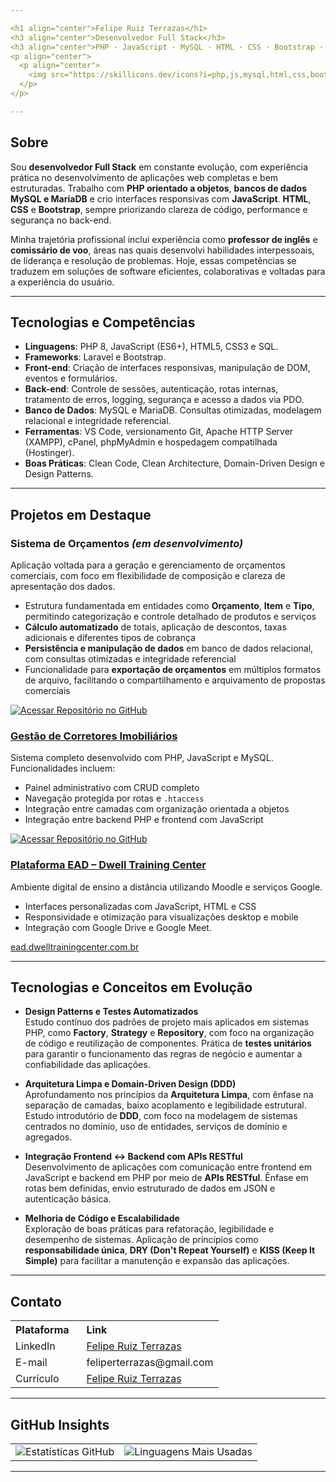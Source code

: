 ```yaml
---

<h1 align="center">Felipe Ruiz Terrazas</h1>  
<h3 align="center">Desenvolvedor Full Stack</h3>
<h3 align="center">PHP · JavaScript · MySQL · HTML · CSS · Bootstrap · Laravel</h3>
<p align="center">
  <p align="center">
    <img src="https://skillicons.dev/icons?i=php,js,mysql,html,css,bootstrap,laravel&theme=dark&perline=7" alt="Ícones das Tecnologias"/>
  </p>
</p>

---
```


## Sobre

Sou **desenvolvedor Full Stack** em constante evolução, com experiência prática no desenvolvimento de aplicações web completas e bem estruturadas. Trabalho com **PHP orientado a objetos**, **bancos de dados MySQL e MariaDB** e crio interfaces responsivas com **JavaScript**. **HTML**, **CSS** e **Bootstrap**, sempre priorizando clareza de código, performance e segurança no back-end.

Minha trajetória profissional inclui experiência como **professor de inglês** e **comissário de voo**, áreas nas quais desenvolvi habilidades interpessoais, de liderança e resolução de problemas. Hoje, essas competências se traduzem em soluções de software eficientes, colaborativas e voltadas para a experiência do usuário.

---

## Tecnologias e Competências

- **Linguagens**: PHP 8, JavaScript (ES6+), HTML5, CSS3 e SQL.
- **Frameworks**: Laravel e Bootstrap.
- **Front-end**: Criação de interfaces responsivas, manipulação de DOM, eventos e formulários.
- **Back-end**: Controle de sessões, autenticação, rotas internas, tratamento de erros, logging, segurança e acesso a dados via PDO.
- **Banco de Dados**: MySQL e MariaDB. Consultas otimizadas, modelagem relacional e integridade referencial.
- **Ferramentas**: VS Code, versionamento Git, Apache HTTP Server (XAMPP), cPanel, phpMyAdmin e hospedagem compatilhada (Hostinger).
- **Boas Práticas**: Clean Code, Clean Architecture, Domain-Driven Design e Design Patterns.

---

## Projetos em Destaque

### Sistema de Orçamentos *(em desenvolvimento)*  
Aplicação voltada para a geração e gerenciamento de orçamentos comerciais, com foco em flexibilidade de composição e clareza de apresentação dos dados.

- Estrutura fundamentada em entidades como **Orçamento**, **Item** e **Tipo**, permitindo categorização e controle detalhado de produtos e serviços
- **Cálculo automatizado** de totais, aplicação de descontos, taxas adicionais e diferentes tipos de cobrança
- **Persistência e manipulação de dados** em banco de dados relacional, com consultas otimizadas e integridade referencial
- Funcionalidade para **exportação de orçamentos** em múltiplos formatos de arquivo, facilitando o compartilhamento e arquivamento de propostas comerciais

<a href="https://github.com/DevFelipeRT/quotation-system" target="_blank">
  <img src="https://img.shields.io/badge/Acessar%20Repositório-181717?style=for-the-badge&logo=github&logoColor=white" alt="Acessar Repositório no GitHub">
</a>

### [Gestão de Corretores Imobiliários](https://realtor.devfelipert.com.br/)  
Sistema completo desenvolvido com PHP, JavaScript e MySQL. Funcionalidades incluem:

- Painel administrativo com CRUD completo  
- Navegação protegida por rotas e `.htaccess`  
- Integração entre camadas com organização orientada a objetos  
- Integração entre backend PHP e frontend com JavaScript
  
<a href="https://github.com/DevFelipeRT/realtor-manager-system" target="_blank">
  <img src="https://img.shields.io/badge/Acessar%20Repositório-181717?style=for-the-badge&logo=github&logoColor=white" alt="Acessar Repositório no GitHub">
</a>

### [Plataforma EAD – Dwell Training Center](ead.dwelltrainingcenter.com.br) 
Ambiente digital de ensino a distância utilizando Moodle e serviços Google.

- Interfaces personalizadas com JavaScript, HTML e CSS
- Responsividade e otimização para visualizações desktop e mobile
- Integração com Google Drive e Google Meet.

 <a href="ead.dwelltrainingcenter.com.br" target="_blank">ead.dwelltrainingcenter.com.br</a>

---

## Tecnologias e Conceitos em Evolução

- **Design Patterns e Testes Automatizados**  
  Estudo contínuo dos padrões de projeto mais aplicados em sistemas PHP, como **Factory**, **Strategy** e **Repository**, com foco na organização de código e reutilização de componentes. Prática de **testes unitários** para garantir o funcionamento das regras de negócio e aumentar a confiabilidade das aplicações.

- **Arquitetura Limpa e Domain-Driven Design (DDD)**  
  Aprofundamento nos princípios da **Arquitetura Limpa**, com ênfase na separação de camadas, baixo acoplamento e legibilidade estrutural. Estudo introdutório de **DDD**, com foco na modelagem de sistemas centrados no domínio, uso de entidades, serviços de domínio e agregados.

- **Integração Frontend ↔ Backend com APIs RESTful**  
  Desenvolvimento de aplicações com comunicação entre frontend em JavaScript e backend em PHP por meio de **APIs RESTful**. Ênfase em rotas bem definidas, envio estruturado de dados em JSON e autenticação básica.

- **Melhoria de Código e Escalabilidade**  
  Exploração de boas práticas para refatoração, legibilidade e desempenho de sistemas. Aplicação de princípios como **responsabilidade única**, **DRY (Don't Repeat Yourself)** e **KISS (Keep It Simple)** para facilitar a manutenção e expansão das aplicações.

---

## Contato

<div>
  <table border="0">
    <tr>
      <th style="text-align: left; padding-right: 20px;">Plataforma</th>
      <th style="text-align: left;">Link</th>
    </tr>
    <tr>
      <td>LinkedIn</td>
      <td><a href="https://www.linkedin.com/in/felipe-ruiz-terrazas" target="_blank">Felipe Ruiz Terrazas</a></td>
    </tr>
    <tr>
      <td>E-mail</td>
      <td>feliperterrazas@gmail.com</td>
    </tr>
    <tr>
      <td>Currículo</td>
      <td><a href="https://drive.google.com/file/d/1AzUOgsiHZCByoEsH6czCZRg6w7__9jv5/view?usp=drive_link" target="_blank">Felipe Ruiz Terrazas</a></td>
    </tr>
  </table>
</div>

---

## GitHub Insights

<table align="center" border="0" cellspacing="0" cellpadding="0">
  <tr>
    <td valign="middle">
      <img src="https://github-readme-stats.vercel.app/api?username=DevFelipeRT&show_icons=true&theme=dark" alt="Estatísticas GitHub">
    </td>
    <td valign="middle">
      <img src="https://github-readme-stats.vercel.app/api/top-langs/?username=DevFelipeRT&layout=compact&theme=dark" alt="Linguagens Mais Usadas">
    </td>
  </tr>
</table>

---
